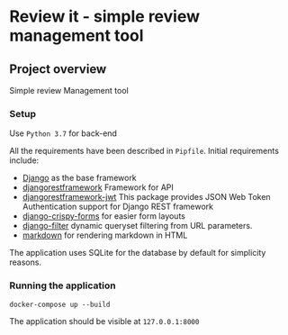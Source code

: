 # Review it - simple review management tool

## Project overview

Simple review Management tool

### Setup

Use `Python 3.7` for back-end

All the requirements have been described in `Pipfile`.
Initial requirements include:

- [Django](https://docs.djangoproject.com/en/1.11/) as the base framework
- [djangorestframework](https://www.django-rest-framework.org/) Framework for API
- [djangorestframework-jwt](https://getblimp.github.io/django-rest-framework-jwt/) This package provides JSON Web Token Authentication support for Django REST framework
- [django-crispy-forms](http://django-crispy-forms.readthedocs.io/en/latest/) for easier form layouts
- [django-filter](https://pypi.org/project/django-filter/) dynamic queryset filtering from URL parameters.
- [markdown](http://pythonhosted.org/Markdown/siteindex.html) for rendering markdown in HTML

The application uses SQLite for the database by default for simplicity reasons.

### Running the application

    docker-compose up --build

The application should be visible at `127.0.0.1:8000`
